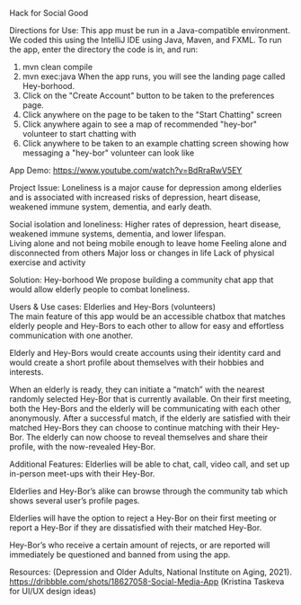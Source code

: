 Hack for Social Good

Directions for Use:
This app must be run in a Java-compatible environment. We coded this using the IntelliJ IDE using Java, Maven, and FXML. 
To run the app, enter the directory the code is in, and run:
1) mvn clean compile
2) mvn exec:java
When the app runs, you will see the landing page called Hey-borhood.
3) Click on the "Create Account" button to be taken to the preferences page.
4) Click anywhere on the page to be taken to the "Start Chatting" screen
5) Click anywhere again to see a map of recommended "hey-bor" volunteer to start chatting with
6) Click anywhere to be taken to an example chatting screen showing how messaging a "hey-bor" volunteer can look like

App Demo: https://www.youtube.com/watch?v=BdRraRwV5EY

Project Issue:
Loneliness is a major cause for depression among elderlies and is associated with increased risks of depression, heart disease, weakened immune system, dementia, and early death. 


Social isolation and loneliness:
Higher rates of depression, heart disease, weakened immune systems, dementia, and lower lifespan.  
Living alone and not being mobile enough to leave home 
Feeling alone and disconnected from others 
Major loss or changes in life 
Lack of physical exercise and activity 


Solution: Hey-borhood
We propose building a community chat app that would allow elderly people to combat loneliness.

Users & Use cases: Elderlies and Hey-Bors (volunteers)	
The main feature of this app would be an accessible chatbox that matches elderly people and Hey-Bors to each other to allow for easy and effortless communication with one another. 

Elderly and Hey-Bors would create accounts using their identity card and would create a short profile about themselves with their hobbies and interests.

When an elderly is ready, they can initiate a “match” with the nearest randomly selected Hey-Bor that is currently available. On their first meeting, both the Hey-Bors and the elderly will be communicating with each other anonymously. After a successful match, if the elderly are satisfied with their matched Hey-Bors they can choose to continue matching with their Hey-Bor. The elderly can now choose to reveal themselves and share their profile, with the now-revealed Hey-Bor. 


Additional Features:
Elderlies will be able to chat, call, video call, and set up in-person meet-ups with their Hey-Bor. 

Elderlies and Hey-Bor’s alike can browse through the community tab which shows several user’s profile pages.

Elderlies will have the option to reject a Hey-Bor on their first meeting or report a Hey-Bor if they are dissatisfied with their matched Hey-Bor.

Hey-Bor’s who receive a certain amount of rejects, or are reported will immediately be questioned and banned from using the app. 

 
Resources:
(Depression and Older Adults, National Institute on Aging, 2021).
https://dribbble.com/shots/18627058-Social-Media-App (Kristina Taskeva for UI/UX design ideas)
